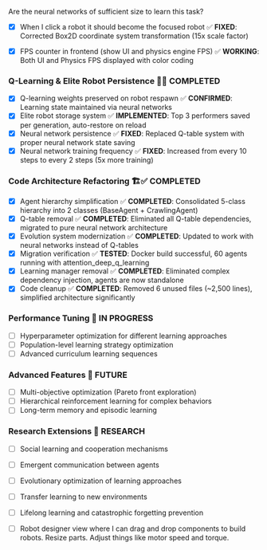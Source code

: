 Are the neural networks of sufficient size to learn this task?
- [x] When I click a robot it should become the focused robot ✅ **FIXED**: Corrected Box2D coordinate system transformation (15x scale factor)

- [x] FPS counter in frontend (show UI and physics engine FPS) ✅ **WORKING**: Both UI and Physics FPS displayed with color coding

### Q-Learning & Elite Robot Persistence 🧠✅ **COMPLETED**
- [x] Q-learning weights preserved on robot respawn ✅ **CONFIRMED**: Learning state maintained via neural networks
- [x] Elite robot storage system ✅ **IMPLEMENTED**: Top 3 performers saved per generation, auto-restore on reload
- [x] Neural network persistence ✅ **FIXED**: Replaced Q-table system with proper neural network state saving
- [x] Neural network training frequency ✅ **FIXED**: Increased from every 10 steps to every 2 steps (5x more training)

### Code Architecture Refactoring 🏗️✅ **COMPLETED**
- [x] Agent hierarchy simplification ✅ **COMPLETED**: Consolidated 5-class hierarchy into 2 classes (BaseAgent + CrawlingAgent)
- [x] Q-table removal ✅ **COMPLETED**: Eliminated all Q-table dependencies, migrated to pure neural network architecture
- [x] Evolution system modernization ✅ **COMPLETED**: Updated to work with neural networks instead of Q-tables
- [x] Migration verification ✅ **TESTED**: Docker build successful, 60 agents running with attention_deep_q_learning
- [x] Learning manager removal ✅ **COMPLETED**: Eliminated complex dependency injection, agents are now standalone
- [x] Code cleanup ✅ **COMPLETED**: Removed 6 unused files (~2,500 lines), simplified architecture significantly

### Performance Tuning 🔄 IN PROGRESS
- [ ] Hyperparameter optimization for different learning approaches
- [ ] Population-level learning strategy optimization
- [ ] Advanced curriculum learning sequences

### Advanced Features 🚀 FUTURE
- [ ] Multi-objective optimization (Pareto front exploration)
- [ ] Hierarchical reinforcement learning for complex behaviors
- [ ] Long-term memory and episodic learning

### Research Extensions 🧪 RESEARCH
- [ ] Social learning and cooperation mechanisms
- [ ] Emergent communication between agents
- [ ] Evolutionary optimization of learning approaches
- [ ] Transfer learning to new environments
- [ ] Lifelong learning and catastrophic forgetting prevention

- [ ] Robot designer view where I can drag and drop components to build robots. Resize parts. Adjust things like motor speed and torque. 